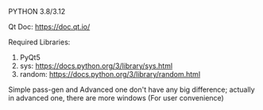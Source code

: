 PYTHON 3.8/3.12

Qt Doc: https://doc.qt.io/

Required Libraries:
  1. PyQt5
  2. sys: https://docs.python.org/3/library/sys.html
  3. random: https://docs.python.org/3/library/random.html

Simple pass-gen and Advanced one don't have any big difference; actually in advanced one, there are more windows (For user convenience)
